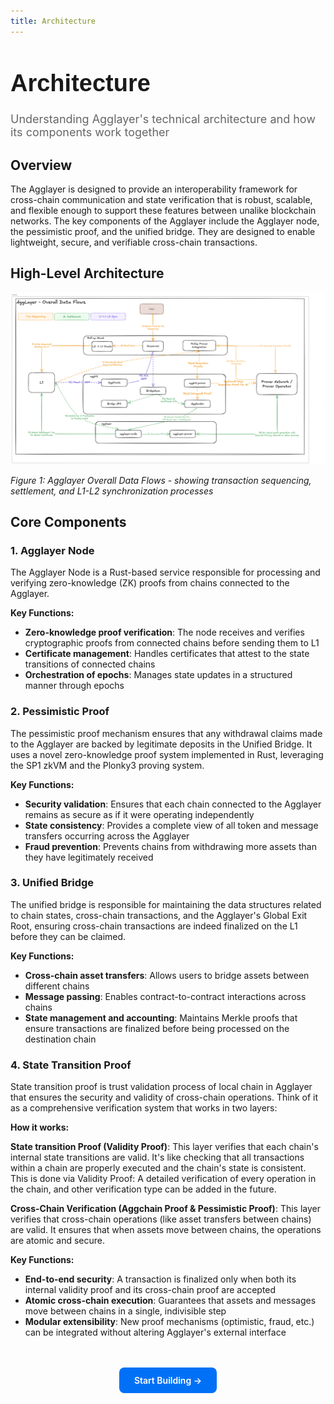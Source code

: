 ```yaml
---
title: Architecture
---
```


<!-- Page Header Component -->
<h1 style="text-align: left; font-size: 38px; font-weight: 700; font-family: 'Inter Tight', sans-serif;">
  Architecture
</h1>

<div style="text-align: left; margin: 0.5rem 0;">
  <p style="font-size: 18px; color: #666; max-width: 600px; margin: 0;">
    Understanding Agglayer's technical architecture and how its components work together
  </p>
</div>

## Overview

The Agglayer is designed to provide an interoperability framework for cross-chain communication and state verification that is robust, scalable, and flexible enough to support these features between unalike blockchain networks. The key components of the Agglayer include the Agglayer node, the pessimistic proof, and the unified bridge. They are designed to enable lightweight, secure, and verifiable cross-chain transactions.

## High-Level Architecture

![Agglayer Overall Data Flows](../../img/architecture.png)

*Figure 1: Agglayer Overall Data Flows - showing transaction sequencing, settlement, and L1-L2 synchronization processes*

## Core Components

### 1. Agglayer Node

The Agglayer Node is a Rust-based service responsible for processing and verifying zero-knowledge (ZK) proofs from chains connected to the Agglayer.

**Key Functions:**

- **Zero-knowledge proof verification**: The node receives and verifies cryptographic proofs from connected chains before sending them to L1
- **Certificate management**: Handles certificates that attest to the state transitions of connected chains
- **Orchestration of epochs**: Manages state updates in a structured manner through epochs

### 2. Pessimistic Proof

The pessimistic proof mechanism ensures that any withdrawal claims made to the Agglayer are backed by legitimate deposits in the Unified Bridge. It uses a novel zero-knowledge proof system implemented in Rust, leveraging the SP1 zkVM and the Plonky3 proving system.

**Key Functions:**

- **Security validation**: Ensures that each chain connected to the Agglayer remains as secure as if it were operating independently
- **State consistency**: Provides a complete view of all token and message transfers occurring across the Agglayer
- **Fraud prevention**: Prevents chains from withdrawing more assets than they have legitimately received

### 3. Unified Bridge

The unified bridge is responsible for maintaining the data structures related to chain states, cross-chain transactions, and the Agglayer's Global Exit Root, ensuring cross-chain transactions are indeed finalized on the L1 before they can be claimed.

**Key Functions:**

- **Cross-chain asset transfers**: Allows users to bridge assets between different chains
- **Message passing**: Enables contract-to-contract interactions across chains
- **State management and accounting**: Maintains Merkle proofs that ensure transactions are finalized before being processed on the destination chain

### 4. State Transition Proof

State transition proof is trust validation process of local chain in Agglayer that ensures the security and validity of cross-chain operations. Think of it as a comprehensive verification system that works in two layers:

**How it works:**

**State transition Proof (Validity Proof)**: This layer verifies that each chain's internal state transitions are valid. It's like checking that all transactions within a chain are properly executed and the chain's state is consistent. This is done via Validity Proof: A detailed verification of every operation in the chain, and other verification type can be added in the future.

**Cross-Chain Verification (Aggchain Proof & Pessimistic Proof)**: This layer verifies that cross-chain operations (like asset transfers between chains) are valid. It ensures that when assets move between chains, the operations are atomic and secure.

**Key Functions:**

- **End-to-end security**: A transaction is finalized only when both its internal validity proof and its cross-chain proof are accepted
- **Atomic cross-chain execution**: Guarantees that assets and messages move between chains in a single, indivisible step
- **Modular extensibility**: New proof mechanisms (optimistic, fraud, etc.) can be integrated without altering Agglayer's external interface

<!-- CTA Button Component -->
<div style="text-align: center; margin: 3rem 0;">
  <a href="/agglayer/get-started/quickstart/" style="background: #0071F7; color: white; padding: 12px 24px; border-radius: 8px; text-decoration: none; font-weight: 600; display: inline-block;">
    Start Building →
  </a>
</div>